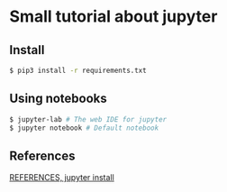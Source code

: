 # Small tutorial about jupyter

## Install

```bash
$ pip3 install -r requirements.txt
```

## Using notebooks

```bash
$ jupyter-lab # The web IDE for jupyter
$ jupyter notebook # Default notebook
```

## References

[REFERENCES, jupyter install](https://jupyter.org/install)
